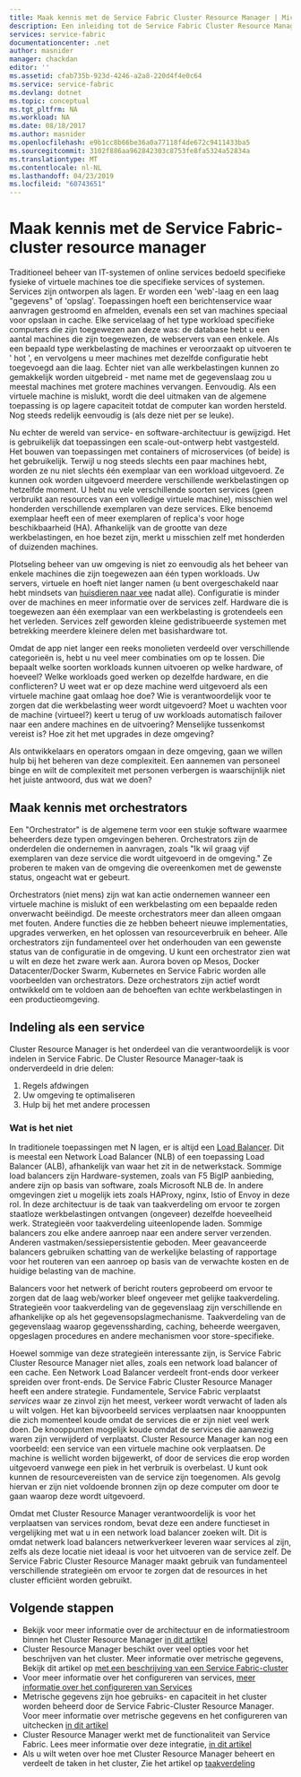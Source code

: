 ```yaml
---
title: Maak kennis met de Service Fabric Cluster Resource Manager | Microsoft Docs
description: Een inleiding tot de Service Fabric Cluster Resource Manager.
services: service-fabric
documentationcenter: .net
author: masnider
manager: chackdan
editor: ''
ms.assetid: cfab735b-923d-4246-a2a8-220d4f4e0c64
ms.service: service-fabric
ms.devlang: dotnet
ms.topic: conceptual
ms.tgt_pltfrm: NA
ms.workload: NA
ms.date: 08/18/2017
ms.author: masnider
ms.openlocfilehash: e9b1cc8b66be36a0a77118f4de672c9411433ba5
ms.sourcegitcommit: 3102f886aa962842303c8753fe8fa5324a52834a
ms.translationtype: MT
ms.contentlocale: nl-NL
ms.lasthandoff: 04/23/2019
ms.locfileid: "60743651"
---
```

# <a name="introducing-the-service-fabric-cluster-resource-manager"></a>Maak kennis met de Service Fabric-cluster resource manager
Traditioneel beheer van IT-systemen of online services bedoeld specifieke fysieke of virtuele machines toe die specifieke services of systemen. Services zijn ontworpen als lagen. Er worden een 'web'-laag en een laag "gegevens" of 'opslag'. Toepassingen hoeft een berichtenservice waar aanvragen gestroomd en afmelden, evenals een set van machines speciaal voor opslaan in cache. Elke servicelaag of het type workload specifieke computers die zijn toegewezen aan deze was: de database hebt u een aantal machines die zijn toegewezen, de webservers van een enkele. Als een bepaald type werkbelasting de machines er veroorzaakt op uitvoeren te ' hot ', en vervolgens u meer machines met dezelfde configuratie hebt toegevoegd aan die laag. Echter niet van alle werkbelastingen kunnen zo gemakkelijk worden uitgebreid - met name met de gegevenslaag zou u meestal machines met grotere machines vervangen. Eenvoudig. Als een virtuele machine is mislukt, wordt die deel uitmaken van de algemene toepassing is op lagere capaciteit totdat de computer kan worden hersteld. Nog steeds redelijk eenvoudig is (als deze niet per se leuke).

Nu echter de wereld van service- en software-architectuur is gewijzigd. Het is gebruikelijk dat toepassingen een scale-out-ontwerp hebt vastgesteld. Het bouwen van toepassingen met containers of microservices (of beide) is het gebruikelijk. Terwijl u nog steeds slechts een paar machines hebt, worden ze nu niet slechts één exemplaar van een workload uitgevoerd. Ze kunnen ook worden uitgevoerd meerdere verschillende werkbelastingen op hetzelfde moment. U hebt nu vele verschillende soorten services (geen verbruikt aan resources van een volledige virtuele machine), misschien wel honderden verschillende exemplaren van deze services. Elke benoemd exemplaar heeft een of meer exemplaren of replica's voor hoge beschikbaarheid (HA). Afhankelijk van de grootte van deze werkbelastingen, en hoe bezet zijn, merkt u misschien zelf met honderden of duizenden machines. 

Plotseling beheer van uw omgeving is niet zo eenvoudig als het beheer van enkele machines die zijn toegewezen aan één typen workloads. Uw servers, virtuele en hoeft niet langer namen (u bent overgeschakeld naar hebt mindsets van [huisdieren naar vee](https://www.slideshare.net/randybias/architectures-for-open-and-scalable-clouds/20) nadat alle). Configuratie is minder over de machines en meer informatie over de services zelf. Hardware die is toegewezen aan één exemplaar van een werkbelasting is grotendeels een het verleden. Services zelf geworden kleine gedistribueerde systemen met betrekking meerdere kleinere delen met basishardware tot.

Omdat de app niet langer een reeks monolieten verdeeld over verschillende categorieën is, hebt u nu veel meer combinaties om op te lossen. Die bepaalt welke soorten workloads kunnen uitvoeren op welke hardware, of hoeveel? Welke workloads goed werken op dezelfde hardware, en die conflicteren? U weet wat er op deze machine werd uitgevoerd als een virtuele machine gaat omlaag hoe doe? Wie is verantwoordelijk voor te zorgen dat die werkbelasting weer wordt uitgevoerd? Moet u wachten voor de machine (virtueel?) keert u terug of uw workloads automatisch failover naar een andere machines en de uitvoering? Menselijke tussenkomst vereist is? Hoe zit het met upgrades in deze omgeving?

Als ontwikkelaars en operators omgaan in deze omgeving, gaan we willen hulp bij het beheren van deze complexiteit. Een aannemen van personeel binge en wilt de complexiteit met personen verbergen is waarschijnlijk niet het juiste antwoord, dus wat we doen?

## <a name="introducing-orchestrators"></a>Maak kennis met orchestrators
Een "Orchestrator" is de algemene term voor een stukje software waarmee beheerders deze typen omgevingen beheren. Orchestrators zijn de onderdelen die ondernemen in aanvragen, zoals "Ik wil graag vijf exemplaren van deze service die wordt uitgevoerd in de omgeving." Ze proberen te maken van de omgeving die overeenkomen met de gewenste status, ongeacht wat er gebeurt.

Orchestrators (niet mens) zijn wat kan actie ondernemen wanneer een virtuele machine is mislukt of een werkbelasting om een bepaalde reden onverwacht beëindigd. De meeste orchestrators meer dan alleen omgaan met fouten. Andere functies die ze hebben beheert nieuwe implementaties, upgrades verwerken, en het oplossen van resourceverbruik en beheer. Alle orchestrators zijn fundamenteel over het onderhouden van een gewenste status van de configuratie in de omgeving. U kunt een orchestrator zien wat u wilt en deze het zware werk aan. Aurora boven op Mesos, Docker Datacenter/Docker Swarm, Kubernetes en Service Fabric worden alle voorbeelden van orchestrators. Deze orchestrators zijn actief wordt ontwikkeld om te voldoen aan de behoeften van echte werkbelastingen in een productieomgeving. 

## <a name="orchestration-as-a-service"></a>Indeling als een service
Cluster Resource Manager is het onderdeel van die verantwoordelijk is voor indelen in Service Fabric. De Cluster Resource Manager-taak is onderverdeeld in drie delen:

1. Regels afdwingen
2. Uw omgeving te optimaliseren
3. Hulp bij het met andere processen

### <a name="what-it-isnt"></a>Wat is het niet
In traditionele toepassingen met N lagen, er is altijd een [Load Balancer](https://en.wikipedia.org/wiki/Load_balancing_(computing)). Dit is meestal een Network Load Balancer (NLB) of een toepassing Load Balancer (ALB), afhankelijk van waar het zit in de netwerkstack. Sommige load balancers zijn Hardware-systemen, zoals van F5 BigIP aanbieding, andere zijn op basis van software, zoals Microsoft NLB de. In andere omgevingen ziet u mogelijk iets zoals HAProxy, nginx, Istio of Envoy in deze rol. In deze architectuur is de taak van taakverdeling om ervoor te zorgen staatloze werkbelastingen ontvangen (ongeveer) dezelfde hoeveelheid werk. Strategieën voor taakverdeling uiteenlopende laden. Sommige balancers zou elke andere aanroep naar een andere server verzenden. Anderen vastmaken/sessiepersistentie geboden. Meer geavanceerde balancers gebruiken schatting van de werkelijke belasting of rapportage voor het routeren van een aanroep op basis van de verwachte kosten en de huidige belasting van de machine.

Balancers voor het netwerk of bericht routers geprobeerd om ervoor te zorgen dat de laag web/worker bleef ongeveer met gelijke taakverdeling. Strategieën voor taakverdeling van de gegevenslaag zijn verschillende en afhankelijke op als het gegevensopslagmechanisme. Taakverdeling van de gegevenslaag waarop gegevenssharding, caching, beheerde weergaven, opgeslagen procedures en andere mechanismen voor store-specifieke.

Hoewel sommige van deze strategieën interessante zijn, is Service Fabric Cluster Resource Manager niet alles, zoals een network load balancer of een cache. Een Network Load Balancer verdeelt front-ends door verkeer spreiden over front-ends. De Service Fabric Cluster Resource Manager heeft een andere strategie. Fundamentele, Service Fabric verplaatst *services* waar ze zinvol zijn het meest, verkeer wordt verwacht of laden als u wilt volgen. Het kan bijvoorbeeld services verplaatsen naar knooppunten die zich momenteel koude omdat de services die er zijn niet veel werk doen. De knooppunten mogelijk koude omdat de services die aanwezig waren zijn verwijderd of verplaatst. Cluster Resource Manager kan nog een voorbeeld: een service van een virtuele machine ook verplaatsen. De machine is wellicht worden bijgewerkt, of door de services die erop worden uitgevoerd vanwege een piek in het verbruik is overbelast. U kunt ook kunnen de resourcevereisten van de service zijn toegenomen. Als gevolg hiervan er zijn niet voldoende bronnen zijn op deze computer om door te gaan waarop deze wordt uitgevoerd. 

Omdat met Cluster Resource Manager verantwoordelijk is voor het verplaatsen van services rondom, bevat deze een andere functieset in vergelijking met wat u in een network load balancer zoeken wilt. Dit is omdat netwerk load balancers netwerkverkeer leveren waar services al zijn, zelfs als deze locatie niet ideaal is voor het uitvoeren van de service zelf. De Service Fabric Cluster Resource Manager maakt gebruik van fundamenteel verschillende strategieën om ervoor te zorgen dat de resources in het cluster efficiënt worden gebruikt.

## <a name="next-steps"></a>Volgende stappen
- Bekijk voor meer informatie over de architectuur en de informatiestroom binnen het Cluster Resource Manager [in dit artikel](service-fabric-cluster-resource-manager-architecture.md)
- Cluster Resource Manager beschikt over veel opties voor het beschrijven van het cluster. Meer informatie over metrische gegevens, Bekijk dit artikel op [met een beschrijving van een Service Fabric-cluster](service-fabric-cluster-resource-manager-cluster-description.md)
- Voor meer informatie over het configureren van services, [meer informatie over het configureren van Services](service-fabric-cluster-resource-manager-configure-services.md)
- Metrische gegevens zijn hoe gebruiks- en capaciteit in het cluster worden beheerd door de Service Fabric-Cluster Resource Manager. Voor meer informatie over metrische gegevens en het configureren van uitchecken [in dit artikel](service-fabric-cluster-resource-manager-metrics.md)
- Cluster Resource Manager werkt met de functionaliteit van Service Fabric. Lees meer informatie over deze integratie, [in dit artikel](service-fabric-cluster-resource-manager-management-integration.md)
- Als u wilt weten over hoe met Cluster Resource Manager beheert en verdeelt de taken in het cluster, Zie het artikel op [taakverdeling](service-fabric-cluster-resource-manager-balancing.md)
